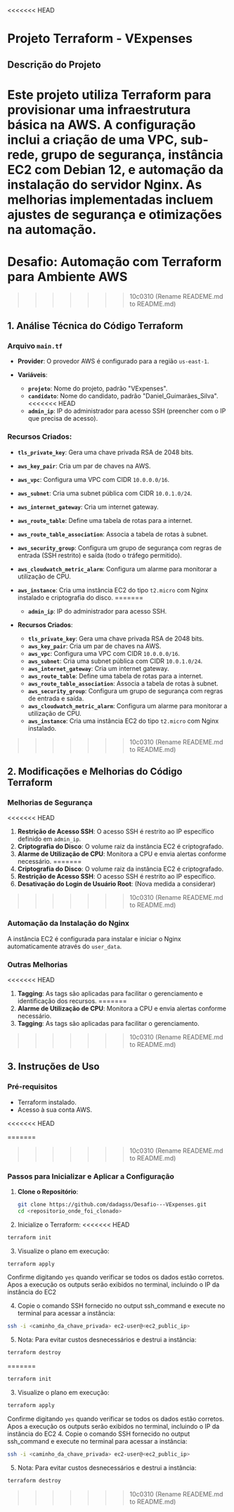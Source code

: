 <<<<<<< HEAD
# Projeto Terraform - VExpenses

## Descrição do Projeto
Este projeto utiliza Terraform para provisionar uma infraestrutura básica na AWS. A configuração inclui a criação de uma VPC, sub-rede, grupo de segurança, instância EC2 com Debian 12, e automação da instalação do servidor Nginx. As melhorias implementadas incluem ajustes de segurança e otimizações na automação.
=======
# Desafio: Automação com Terraform para Ambiente AWS
>>>>>>> 10c0310 (Rename READEME.md to README.md)

## 1. Análise Técnica do Código Terraform

### Arquivo `main.tf`

- **Provider**: O provedor AWS é configurado para a região `us-east-1`.

- **Variáveis**:
  - **`projeto`**: Nome do projeto, padrão "VExpenses".
  - **`candidato`**: Nome do candidato, padrão "Daniel_Guimarães_Silva".
<<<<<<< HEAD
  - **`admin_ip`**: IP do administrador para acesso SSH (preencher com o IP que precisa de acesso).

### Recursos Criados:
- **`tls_private_key`**: Gera uma chave privada RSA de 2048 bits.
- **`aws_key_pair`**: Cria um par de chaves na AWS.
- **`aws_vpc`**: Configura uma VPC com CIDR `10.0.0.0/16`.
- **`aws_subnet`**: Cria uma subnet pública com CIDR `10.0.1.0/24`.
- **`aws_internet_gateway`**: Cria um internet gateway.
- **`aws_route_table`**: Define uma tabela de rotas para a internet.
- **`aws_route_table_association`**: Associa a tabela de rotas à subnet.
- **`aws_security_group`**: Configura um grupo de segurança com regras de entrada (SSH restrito) e saída (todo o tráfego permitido).
- **`aws_cloudwatch_metric_alarm`**: Configura um alarme para monitorar a utilização de CPU.
- **`aws_instance`**: Cria uma instância EC2 do tipo `t2.micro` com Nginx instalado e criptografia do disco.
=======
  - **`admin_ip`**: IP do administrador para acesso SSH.

- **Recursos Criados**:
  - **`tls_private_key`**: Gera uma chave privada RSA de 2048 bits.
  - **`aws_key_pair`**: Cria um par de chaves na AWS.
  - **`aws_vpc`**: Configura uma VPC com CIDR `10.0.0.0/16`.
  - **`aws_subnet`**: Cria uma subnet pública com CIDR `10.0.1.0/24`.
  - **`aws_internet_gateway`**: Cria um internet gateway.
  - **`aws_route_table`**: Define uma tabela de rotas para a internet.
  - **`aws_route_table_association`**: Associa a tabela de rotas à subnet.
  - **`aws_security_group`**: Configura um grupo de segurança com regras de entrada e saída.
  - **`aws_cloudwatch_metric_alarm`**: Configura um alarme para monitorar a utilização de CPU.
  - **`aws_instance`**: Cria uma instância EC2 do tipo `t2.micro` com Nginx instalado.
>>>>>>> 10c0310 (Rename READEME.md to README.md)

## 2. Modificações e Melhorias do Código Terraform

### Melhorias de Segurança
<<<<<<< HEAD
1. **Restrição de Acesso SSH**: O acesso SSH é restrito ao IP específico definido em `admin_ip`.
2. **Criptografia do Disco**: O volume raiz da instância EC2 é criptografado.
3. **Alarme de Utilização de CPU**: Monitora a CPU e envia alertas conforme necessário.
=======
1. **Criptografia do Disco**: O volume raiz da instância EC2 é criptografado.
2. **Restrição de Acesso SSH**: O acesso SSH é restrito ao IP específico.
3. **Desativação do Login de Usuário Root**: (Nova medida a considerar)
>>>>>>> 10c0310 (Rename READEME.md to README.md)

### Automação da Instalação do Nginx
A instância EC2 é configurada para instalar e iniciar o Nginx automaticamente através do `user_data`.

### Outras Melhorias
<<<<<<< HEAD
1. **Tagging**: As tags são aplicadas para facilitar o gerenciamento e identificação dos recursos.
=======
1. **Alarme de Utilização de CPU**: Monitora a CPU e envia alertas conforme necessário.
2. **Tagging**: As tags são aplicadas para facilitar o gerenciamento.
>>>>>>> 10c0310 (Rename READEME.md to README.md)

## 3. Instruções de Uso

### Pré-requisitos
- Terraform instalado.
- Acesso à sua conta AWS.

<<<<<<< HEAD

=======
>>>>>>> 10c0310 (Rename READEME.md to README.md)
### Passos para Inicializar e Aplicar a Configuração
1. **Clone o Repositório**:
   ```bash
   git clone https://github.com/dadagss/Desafio---VExpenses.git
   cd <repositorio_onde_foi_clonado>
2. Inicialize o Terraform:
<<<<<<< HEAD
  ```bash
  terraform init
  ```
3. Visualize o plano em execução:
  ```bash
  terraform apply
  ```
Confirme digitando ```yes``` quando verificar se todos os dados estão corretos.
Apos a execução os outputs serão exibidos no terminal, incluindo o IP da instância do EC2

4. Copie o comando SSH fornecido no output ssh_command e execute no terminal para acessar a instância:
  ```bash
  ssh -i <caminho_da_chave_privada> ec2-user@<ec2_public_ip>
  ```
5. Nota:
Para evitar custos desnecessários e destrui a instância:
  ```bash
  terraform destroy
  ```
=======
```bash
terraform init
```
3. Visualize o plano em execução:
```bash
terraform apply
```
Confirme digitando ```yes``` quando verificar se todos os dados estão corretos.
Apos a execução os outputs serão exibidos no terminal, incluindo o IP da instância do EC2
4. Copie o comando SSH fornecido no output ssh_command e execute no terminal para acessar a instância:
```bash
ssh -i <caminho_da_chave_privada> ec2-user@<ec2_public_ip>
```
5. Nota:
Para evitar custos desnecessários e destrui a instância:
```bash
terraform destroy
```
>>>>>>> 10c0310 (Rename READEME.md to README.md)
